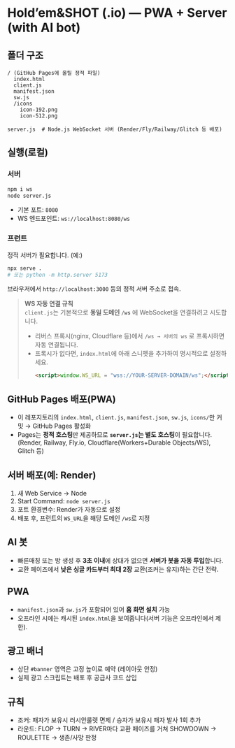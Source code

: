# Hold’em&SHOT (.io) — PWA + Server (with AI bot)

## 폴더 구조
```
/ (GitHub Pages에 올릴 정적 파일)
  index.html
  client.js
  manifest.json
  sw.js
  /icons
    icon-192.png
    icon-512.png

server.js  # Node.js WebSocket 서버 (Render/Fly/Railway/Glitch 등 배포)
```

## 실행(로컬)
### 서버
```bash
npm i ws
node server.js
```
- 기본 포트: `8080`
- WS 엔드포인트: `ws://localhost:8080/ws`

### 프런트
정적 서버가 필요합니다. (예:)
```bash
npx serve .
# 또는 python -m http.server 5173
```
브라우저에서 `http://localhost:3000` 등의 정적 서버 주소로 접속.

> **WS 자동 연결 규칙**  
> `client.js`는 기본적으로 **동일 도메인 `/ws`** 에 WebSocket을 연결하려고 시도합니다.  
> - 리버스 프록시(nginx, Cloudflare 등)에서 `/ws → 서버의 ws` 로 프록시하면 자동 연결됩니다.  
> - 프록시가 없다면, `index.html`에 아래 스니펫을 추가하여 명시적으로 설정하세요.
>   ```html
>   <script>window.WS_URL = "wss://YOUR-SERVER-DOMAIN/ws";</script>
>   ```

## GitHub Pages 배포(PWA)
- 이 레포지토리의 `index.html`, `client.js`, `manifest.json`, `sw.js`, `icons/`만 커밋 → GitHub Pages 활성화
- Pages는 **정적 호스팅**만 제공하므로 **`server.js`는 별도 호스팅**이 필요합니다.  
  (Render, Railway, Fly.io, Cloudflare(Workers+Durable Objects/WS), Glitch 등)

## 서버 배포(예: Render)
1. 새 Web Service → Node
2. Start Command: `node server.js`
3. 포트 환경변수: Render가 자동으로 설정
4. 배포 후, 프런트의 `WS_URL`을 해당 도메인 `/ws`로 지정

## AI 봇
- 빠른매칭 또는 방 생성 후 **3초 이내**에 상대가 없으면 **서버가 봇을 자동 투입**합니다.
- 교환 페이즈에서 **낮은 싱글 카드부터 최대 2장** 교환(조커는 유지)하는 간단 전략.

## PWA
- `manifest.json`과 `sw.js`가 포함되어 있어 **홈 화면 설치** 가능
- 오프라인 시에는 캐시된 `index.html`을 보여줍니다(서버 기능은 오프라인에서 제한).

## 광고 배너
- 상단 `#banner` 영역은 고정 높이로 예약 (레이아웃 안정)  
- 실제 광고 스크립트는 배포 후 공급사 코드 삽입

## 규칙
- 조커: 패자가 보유시 러시안룰렛 면제 / 승자가 보유시 패자 발사 1회 추가
- 라운드: FLOP → TURN → RIVER마다 교환 페이즈를 거쳐 SHOWDOWN → ROULETTE → 생존/사망 판정
